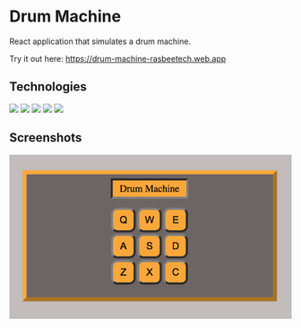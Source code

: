 # Drum Machine
React application that simulates a drum machine.  

Try it out here: https://drum-machine-rasbeetech.web.app

## Technologies
<img src="https://img.icons8.com/officel/40/000000/react.png"/> <img src="https://img.icons8.com/color/48/000000/javascript.png"/> <img src="https://img.icons8.com/color/48/000000/html-5--v1.png"/> <img src="https://img.icons8.com/color/48/000000/css3.png"/> <img src="https://img.icons8.com/fluent/48/000000/visual-studio-code-2019.png"/>

## Screenshots
![alt text](https://github.com/RasbeeTech/drum-machine/blob/master/public/readme_image_1.jpeg)

